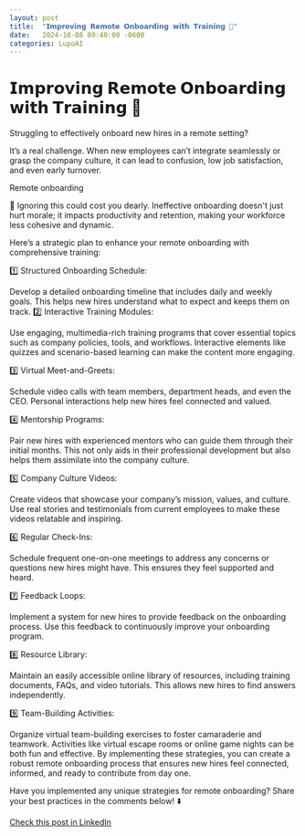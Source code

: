 ```yaml
---
layout: post
title:  "𝗜𝗺𝗽𝗿𝗼𝘃𝗶𝗻𝗴 𝗥𝗲𝗺𝗼𝘁𝗲 𝗢𝗻𝗯𝗼𝗮𝗿𝗱𝗶𝗻𝗴 𝘄𝗶𝘁𝗵 𝗧𝗿𝗮𝗶𝗻𝗶𝗻𝗴 🚀"
date:   2024-10-08 09:40:00 -0600
categories: LupoAI
---
```


# 𝗜𝗺𝗽𝗿𝗼𝘃𝗶𝗻𝗴 𝗥𝗲𝗺𝗼𝘁𝗲 𝗢𝗻𝗯𝗼𝗮𝗿𝗱𝗶𝗻𝗴 𝘄𝗶𝘁𝗵 𝗧𝗿𝗮𝗶𝗻𝗶𝗻𝗴 🚀

Struggling to effectively onboard new hires in a remote setting?

It’s a real challenge. When new employees can’t integrate seamlessly or grasp the company culture, it can lead to confusion, low job satisfaction, and even early turnover.

Remote onboarding

📌 Ignoring this could cost you dearly. Ineffective onboarding doesn't just hurt morale; it impacts productivity and retention, making your workforce less cohesive and dynamic.

Here’s a strategic plan to enhance your remote onboarding with comprehensive training:

1️⃣ Structured Onboarding Schedule:

Develop a detailed onboarding timeline that includes daily and weekly goals. This helps new hires understand what to expect and keeps them on track.
2️⃣ Interactive Training Modules:

Use engaging, multimedia-rich training programs that cover essential topics such as company policies, tools, and workflows. Interactive elements like quizzes and scenario-based learning can make the content more engaging.

3️⃣ Virtual Meet-and-Greets:

Schedule video calls with team members, department heads, and even the CEO. Personal interactions help new hires feel connected and valued.

4️⃣ Mentorship Programs:

Pair new hires with experienced mentors who can guide them through their initial months. This not only aids in their professional development but also helps them assimilate into the company culture.

5️⃣ Company Culture Videos:

Create videos that showcase your company’s mission, values, and culture. Use real stories and testimonials from current employees to make these videos relatable and inspiring.

6️⃣ Regular Check-Ins:

Schedule frequent one-on-one meetings to address any concerns or questions new hires might have. This ensures they feel supported and heard.

7️⃣ Feedback Loops:

Implement a system for new hires to provide feedback on the onboarding process. Use this feedback to continuously improve your onboarding program.

8️⃣ Resource Library:

Maintain an easily accessible online library of resources, including training documents, FAQs, and video tutorials. This allows new hires to find answers independently.

9️⃣ Team-Building Activities:

Organize virtual team-building exercises to foster camaraderie and teamwork. Activities like virtual escape rooms or online game nights can be both fun and effective.
By implementing these strategies, you can create a robust remote onboarding process that ensures new hires feel connected, informed, and ready to contribute from day one.

Have you implemented any unique strategies for remote onboarding? Share your best practices in the comments below! ⬇️

[Check this post in LinkedIn](https://www.linkedin.com/posts/xmorera_remoteonboarding-employeeexperience-humanresources-activity-7249413259697557504-EUn9?utm_source=share&utm_medium=member_desktop)